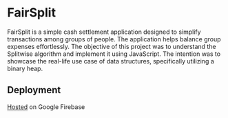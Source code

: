 # FairSplit

FairSplit is a simple cash settlement application designed to simplify transactions among groups of people. The application helps balance group expenses effortlessly. 
The objective of this project was to understand the Splitwise algorithm and implement it using JavaScript. The intention was to showcase the real-life use case of data structures, specifically utilizing a binary heap.

## Deployment

[Hosted](https://fairsplit-simple.web.app/) on Google Firebase